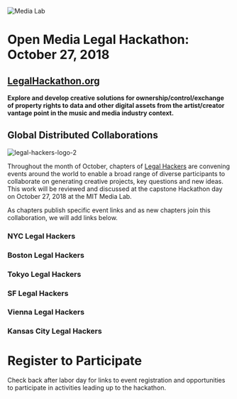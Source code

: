 ![Media Lab](https://user-images.githubusercontent.com/2357755/44622493-65657780-a887-11e8-82fa-14e605fd49f3.png)

# Open Media Legal Hackathon: October 27, 2018

## [LegalHackathon.org](http://LegalHackathon.org)

**Explore and develop creative solutions for ownership/control/exchange of property rights to data and other digital assets from the artist/creator vantage point in the music and media industry context.**

## Global Distributed Collaborations

![legal-hackers-logo-2](https://user-images.githubusercontent.com/2357755/44622490-626a8700-a887-11e8-8e37-7a426d0eab7e.png)

Throughout the month of October, chapters of [Legal Hackers](http://legalhackers.org) are convening events around the world to enable a broad range of diverse participants to collaborate on generating creative projects, key questions and new ideas.  This work will be reviewed and discussed at the capstone Hackathon day on October 27, 2018 at the MIT Media Lab.  

As chapters publish specific event links and as new chapters join this collaboration, we will add links below.  

### NYC Legal Hackers

### Boston Legal Hackers

### Tokyo Legal Hackers

### SF Legal Hackers

### Vienna Legal Hackers

### Kansas City Legal Hackers


# Register to Participate

Check back after labor day for links to event registration and opportunities to participate in activities leading up to the hackathon. 
